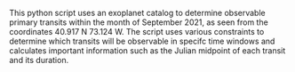 This python script uses an exoplanet catalog to determine observable primary transits within the month of September 2021, as seen from the coordinates 40.917 N 73.124 W. The script uses various constraints to determine which transits will be observable in specifc time windows and calculates important information such as the Julian midpoint of each transit and its duration.
